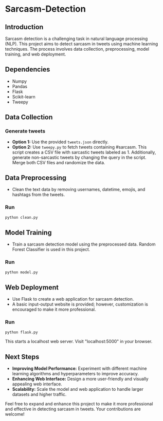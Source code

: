 # Sarcasm-Detection

## Introduction
Sarcasm detection is a challenging task in natural language processing (NLP). This project aims to detect sarcasm in tweets using machine learning techniques. The process involves data collection, preprocessing, model training, and web deployment.

## Dependencies
- Numpy
- Pandas
- Flask
- Scikit-learn
- Tweepy

## Data Collection
### Generate tweets
- **Option 1:** Use the provided `tweets.json` directly.
- **Option 2:** Use `tweepy.py` to fetch tweets containing #sarcasm. This script creates a CSV file with sarcastic tweets labeled as 1. Additionally, generate non-sarcastic tweets by changing the query in the script. Merge both CSV files and randomize the data.

## Data Preprocessing
- Clean the text data by removing usernames, datetime, emojis, and hashtags from the tweets.
### Run
```bash
python clean.py
```

## Model Training
- Train a sarcasm detection model using the preprocessed data. Random Forest Classifier is used in this project.
### Run
```bash
python model.py
```

## Web Deployment
- Use Flask to create a web application for sarcasm detection.
- A basic input-output website is provided; however, customization is encouraged to make it more professional.
### Run
```bash
python flask.py
```
This starts a localhost web server. Visit "localhost:5000" in your browser.

## Next Steps
- **Improving Model Performance:** Experiment with different machine learning algorithms and hyperparameters to improve accuracy.
- **Enhancing Web Interface:** Design a more user-friendly and visually appealing web interface.
- **Scalability:** Scale the model and web application to handle larger datasets and higher traffic.

Feel free to expand and enhance this project to make it more professional and effective in detecting sarcasm in tweets. Your contributions are welcome!
